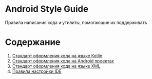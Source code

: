 # Android Style Guide
Правила написания кода и утилиты, помогающие их поддерживать

# Содержание
1. [Стандарт оформления кода на языке Kotlin](docs/kotlin-style-guide.md)
2. [Стандарт оформления кода на Android проектах](docs/android-style-guide.md)
3. [Стандарт оформления кода на языке XML](docs/xml-style-guide.md)
4. [Правила настройки IDE](docs/ide-settings.md)